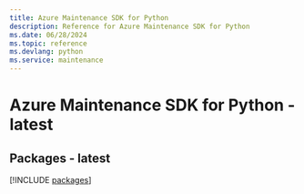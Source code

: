 ```yaml
---
title: Azure Maintenance SDK for Python
description: Reference for Azure Maintenance SDK for Python
ms.date: 06/28/2024
ms.topic: reference
ms.devlang: python
ms.service: maintenance
---
```

# Azure Maintenance SDK for Python - latest
## Packages - latest
[!INCLUDE [packages](maintenance-index.md)]